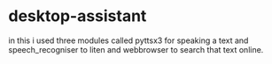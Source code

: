 # desktop-assistant
in this i used three modules called  pyttsx3 for speaking a text and speech_recogniser to liten and webbrowser to search that text online.

